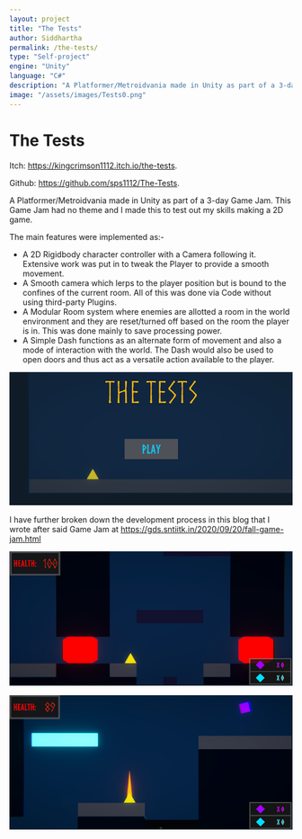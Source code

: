```yaml
---
layout: project
title: "The Tests"
author: Siddhartha
permalink: /the-tests/
type: "Self-project"
engine: "Unity"
language: "C#"
description: "A Platformer/Metroidvania made in Unity as part of a 3-day Game Jam. This Game Jam had no theme and I made this to test out my skills making a 2D game."
image: "/assets/images/Tests0.png"
---
```


# **The Tests**
Itch:  https://kingcrimson1112.itch.io/the-tests.

Github: https://github.com/sps1112/The-Tests.

A Platformer/Metroidvania made in Unity as part of a 3-day Game Jam. This Game Jam had no theme and I made this to test out my skills making a 2D game. 

The main features were implemented as:-
- A 2D Rigidbody character controller with a Camera following it. Extensive work was put in to tweak the Player to provide a smooth movement.
- A Smooth camera which lerps to the player position but is bound to the confines of the current room. All of this was done via Code without using third-party Plugins.
- A Modular Room system where enemies are allotted a room in the world environment and they are reset/turned off based on the room the player is in. This was done mainly to save processing power.
- A Simple Dash functions as an alternate form of movement and also a mode of interaction with the world. The Dash would also be used to open doors and thus act as a versatile action available to the player.

![](../assets/images/Tests0.png)

I have further broken down the development process in this blog that I wrote after said Game Jam at https://gds.sntiitk.in/2020/09/20/fall-game-jam.html 

![](../assets/images/Tests1.png)

![](../assets/images/Tests2.png)
